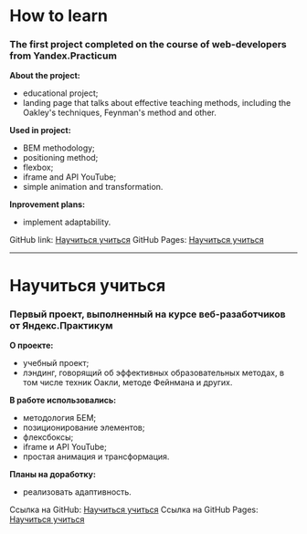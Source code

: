 # How to learn
### The first project completed on the course of web-developers from Yandex.Practicum

**About the project:**
* educational project;
* landing page that talks about effective teaching methods, including the Oakley's techniques, Feynman's method and other.

**Used in project:**
* BEM methodology;
* positioning method;
* flexbox;
* iframe and API YouTube;
* simple animation and transformation.

**Inprovement plans:**
* implement adaptability.

GitHub link: [Научиться учиться](https://github.com/MariaSeraya/how-to-learn.git)
GitHub Pages: [Научиться учиться](https://mariaseraya.github.io/how-to-learn/)

------

# Научиться учиться
### Первый проект, выполненный на курсе веб-разаботчиков от Яндекс.Практикум

**О проекте:**
* учебный проект;
* лэндинг, говорящий об эффективных образовательных методах, в том числе техник Оакли, методе Фейнмана и других.

**В работе использовались:**
* методология БЕМ;
* позиционирование элементов;
* флексбоксы;
* iframe и API YouTube;
* простая анимация и трансформация.

**Планы на доработку:**
* реализовать адаптивность.

Ссылка на GitHub: [Научиться учиться](https://github.com/MariaSeraya/how-to-learn.git)
Ссылка на GitHub Pages: [Научиться учиться](https://mariaseraya.github.io/how-to-learn/)



